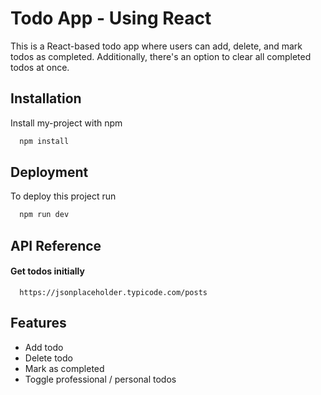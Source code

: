 
# Todo App - Using React

This is a React-based todo app where users can add, delete, and mark todos as completed. Additionally, there's an option to clear all completed todos at once.




## Installation

Install my-project with npm

```bash
  npm install 
```
    
## Deployment

To deploy this project run

```bash
  npm run dev
```


## API Reference

#### Get todos initially

```http
  https://jsonplaceholder.typicode.com/posts
```




## Features

- Add todo
- Delete todo
- Mark as completed
- Toggle professional / personal todos

